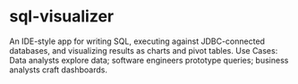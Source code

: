 # sql-visualizer
An IDE-style app for writing SQL, executing against JDBC-connected databases, and visualizing results as charts and pivot tables. Use Cases: Data analysts explore data; software engineers prototype queries; business analysts craft dashboards.
